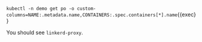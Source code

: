 `kubectl -n demo get po -o custom-columns=NAME:.metadata.name,CONTAINERS:.spec.containers[*].name`{{exec}}

You should see `linkerd-proxy`.
